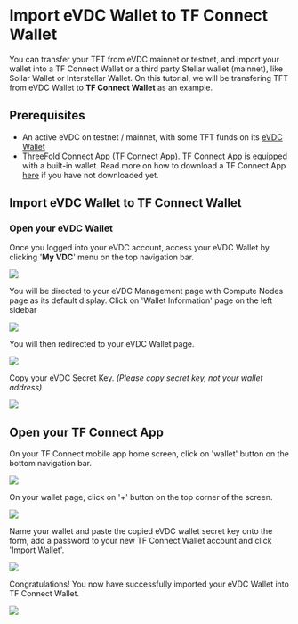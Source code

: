 # Import eVDC Wallet to TF Connect Wallet

You can transfer your TFT from eVDC mainnet or testnet, and import your wallet into a TF Connect Wallet or a third party Stellar wallet (mainnet), like Sollar Wallet or Interstellar Wallet. On this tutorial, we will be transfering TFT from eVDC Wallet to __TF Connect Wallet__ as an example.

## Prerequisites

- An active eVDC on testnet / mainnet, with some TFT funds on its [eVDC Wallet](evdc_wallet.md)
- ThreeFold Connect App (TF Connect App). TF Connect App is equipped with a built-in wallet. Read more on how to download a TF Connect App [here](threefold_connect_install.md) if you have not downloaded yet.

## Import eVDC Wallet to TF Connect Wallet


### Open your eVDC Wallet

Once you logged into your eVDC account, access your eVDC Wallet by clicking '__My VDC__' menu on the top navigation bar.

![](./img/myvdc.png)

You will be directed to your eVDC Management page with Compute Nodes page as its default display. Click on 'Wallet Information' page on the left sidebar

![](./img/walletpage.png)

You will then redirected to your eVDC Wallet page.

![](./img/walletinfo.png)

Copy your eVDC Secret Key. _(Please copy secret key, not your wallet address)_

![](./img/copy_secret.png)


## Open your TF Connect App 

On your TF Connect mobile app home screen, click on 'wallet' button on the bottom navigation bar.

![](./img/tfconnect_home.jpg)

On your wallet page, click on '+' button on the top corner of the screen. 

![](./img/tfconnect_wallet.jpg)

Name your wallet and paste the copied eVDC wallet secret key onto the form, add a password to your new TF Connect Wallet account and click 'Import Wallet'.

![](./img/importwallettf.jpg)

Congratulations! You now have successfully imported your eVDC Wallet into TF Connect Wallet.

![](successimport.jpg)